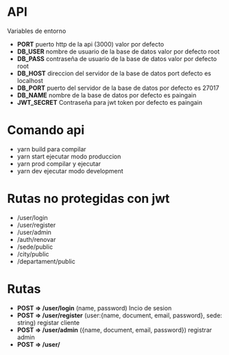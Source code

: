 # API
Variables de entorno
- **PORT** puerto http de la api (3000) valor por defecto
- **DB_USER** nombre de usuario de la base de datos valor por defecto root
- **DB_PASS** contraseña de usuario de la base de datos valor por defecto root
- **DB_HOST** direccion del servidor de la base de datos port defecto es localhost
- **DB_PORT** puerto del servidor de la base de datos por defecto es 27017
- **DB_NAME** nombre de la base de datos por defecto es paingain
- **JWT_SECRET** Contraseña para jwt token por defecto es paingain

# Comando api
- yarn build para compilar
- yarn start ejecutar modo produccion
- yarn prod compilar y ejecutar
- yarn dev ejecutar modo development

# Rutas no protegidas con jwt
- /user/login
- /user/register
- /user/admin
- /auth/renovar
- /sede/public
- /city/public
- /departament/public

# Rutas
- **POST => /user/login** (name, password) Incio de sesion
- **POST => /user/register** (user:{name, document, email, password}, sede: string) registar cliente
- **POST => /user/admin** ({name, document, email, password}) registrar admin
- **POST => /user/**